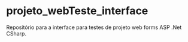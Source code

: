 # projeto_webTeste_interface
Repositório para a interface para testes de projeto web forms ASP .Net CSharp.
